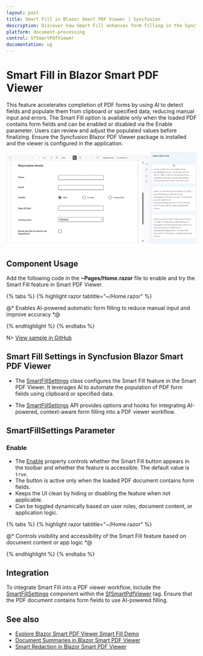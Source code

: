 ```yaml
---
layout: post
title: Smart Fill in Blazor Smart PDF Viewer | Syncfusion
description: Discover how Smart Fill enhances form filling in the Syncfusion Blazor SfSmartPdfViewer by automatically detecting and populating PDF form fields.
platform: document-processing
control: SfSmartPdfViewer
documentation: ug
---
```


# Smart Fill in Blazor Smart PDF Viewer
This feature accelerates completion of PDF forms by using AI to detect fields and populate them from clipboard or specified data, reducing manual input and errors. The Smart Fill option is available only when the loaded PDF contains form fields and can be enabled or disabled via the Enable parameter. Users can review and adjust the populated values before finalizing. Ensure the Syncfusion Blazor PDF Viewer package is installed and the viewer is configured in the application.

![Smart Fill](images/smartfill_pdfviewer.gif)

## Component Usage
Add the following code in the **~Pages/Home.razor** file to enable and try the Smart Fill feature in Smart PDF Viewer.

{% tabs %}
{% highlight razor tabtitle="~/Home.razor" %}

@* Enables AI-powered automatic form filling to reduce manual input and improve accuracy *@

<SfSmartPdfViewer DocumentPath="https://cdn.syncfusion.com/content/pdf/pdf-succinctly.pdf">
     <SmartFillSettings/>
</SfSmartPdfViewer>

{% endhighlight %}
{% endtabs %}

N> [View sample in GitHub](https://github.com/SyncfusionExamples/blazor-smart-pdf-viewer-examples/tree/master/SmartFill)

## Smart Fill Settings in Syncfusion Blazor Smart PDF Viewer
- The [SmartFillSettings](https://help.syncfusion.com//cr/blazor/Syncfusion.Blazor.SmartPdfViewer.SmartFillSettings.html) class configures the Smart Fill feature in the Smart PDF Viewer. It leverages AI to automate the population of PDF form fields using clipboard or specified data.

- The [SmartFillSettings](https://help.syncfusion.com//cr/blazor/Syncfusion.Blazor.SmartPdfViewer.SmartFillSettings.html) API provides options and hooks for integrating AI-powered, context-aware form filling into a PDF viewer workflow.

## SmartFillSettings Parameter

### Enable
- The [Enable](https://help.syncfusion.com//cr/blazor/Syncfusion.Blazor.SmartPdfViewer.SmartFillSettings.html#Syncfusion_Blazor_SmartPdfViewer_SmartFillSettings_Enable) property controls whether the Smart Fill button appears in the toolbar and whether the feature is accessible. The default value is `true`.
- The button is active only when the loaded PDF document contains form fields.
- Keeps the UI clean by hiding or disabling the feature when not applicable.
- Can be toggled dynamically based on user roles, document content, or application logic.

{% tabs %}
{% highlight razor tabtitle="~/Home.razor" %}

@* Controls visibility and accessibility of the Smart Fill feature based on document content or app logic *@

<SfSmartPdfViewer DocumentPath="https://cdn.syncfusion.com/content/pdf/pdf-succinctly.pdf">
    <SmartFillSettings Enable="false" />
</SfSmartPdfViewer>

{% endhighlight %}
{% endtabs %}

## Integration
To integrate Smart Fill into a PDF viewer workflow, include the [SmartFillSettings](https://help.syncfusion.com//cr/blazor/Syncfusion.Blazor.SmartPdfViewer.SmartFillSettings.html) component within the [SfSmartPdfViewer](https://help.syncfusion.com//cr/blazor/Syncfusion.Blazor.SmartPdfViewer.SfSmartPdfViewer.html) tag. Ensure that the PDF document contains form fields to use AI-powered filling.

## See also

* [Explore Blazor Smart PDF Viewer Smart Fill Demo](https://document.syncfusion.com/demos/pdf-viewer/blazor-server/smart-pdf-viewer/smartfill?theme=fluent2)
* [Document Summaries in Blazor Smart PDF Viewer](./document-summarizer)
* [Smart Redaction in Blazor Smart PDF Viewer](./smart-redaction)